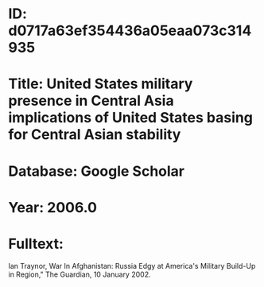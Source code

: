 # ID: d0717a63ef354436a05eaa073c314935
# Title: United States military presence in Central Asia implications of United States basing for Central Asian stability
# Database: Google Scholar
# Year: 2006.0
# Fulltext:
Ian Traynor, War In Afghanistan: Russia Edgy at America's Military Build-Up in Region," The Guardian, 10 January 2002.